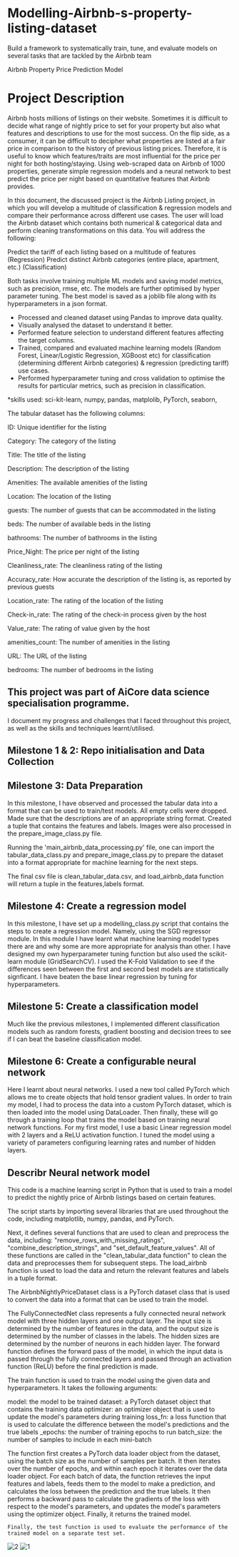 # Modelling-Airbnb-s-property-listing-dataset
Build a framework to systematically train, tune, and evaluate models on several tasks that are tackled by the Airbnb team

Airbnb Property Price Prediction Model

# Project Description
Airbnb hosts millions of listings on their website. Sometimes it is difficult to decide what range of nightly price to set for your property but also what features and descriptions to use for the most success. On the flip side, as a consumer, it can be difficult to decipher what properties are listed at a fair price in comparison to the history of previous listing prices. Therefore, it is useful to know which features/traits are most influential for the price per night for both hosting/staying.
Using web-scraped data on Airbnb of 1000 properties, generate simple regression models and a neural network to best predict the price per night based on quantitative features that Airbnb provides. 

In this document, the discussed project is the Airbnb Listing project, in which you will develop a multitude of  classification & regression models and compare their performance across different use cases.  The user will load the Airbnb dataset which contains both numerical & categorical data and perform cleaning transformations on this data. You will address the following:

Predict the tariff of each listing based on a multitude of features (Regression) 
Predict distinct Airbnb categories (entire place, apartment, etc.) (Classification)
 
Both tasks involve training multiple ML models and saving model metrics, such as precision, rmse, etc. The models are further optimised by hyper parameter tuning. The best model is saved as a joblib file along with its hyperparameters in a json format. 

- Processed and cleaned dataset using Pandas to improve data quality.
- Visually analysed the dataset to understand it better.
- Performed feature selection to understand different features affecting the target columns.
- Trained, compared and evaluated machine learning models (Random Forest, Linear/Logistic Regression, XGBoost etc) for classification (determining different Airbnb categories) & regression (predicting tariff) use cases.
- Performed hyperparameter tuning and cross validation to optimise the results for particular metrics, such as precision in classification. 



*skills used: sci-kit-learn, numpy, pandas, matplolib, PyTorch, seaborn,

The tabular dataset has the following columns:

ID: Unique identifier for the listing

Category: The category of the listing

Title: The title of the listing

Description: The description of the listing

Amenities: The available amenities of the listing

Location: The location of the listing

guests: The number of guests that can be accommodated in the listing

beds: The number of available beds in the listing

bathrooms: The number of bathrooms in the listing

Price_Night: The price per night of the listing

Cleanliness_rate: The cleanliness rating of the listing

Accuracy_rate: How accurate the description of the listing is, as reported by previous guests

Location_rate: The rating of the location of the listing

Check-in_rate: The rating of the check-in process given by the host

Value_rate: The rating of value given by the host

amenities_count: The number of amenities in the listing

URL: The URL of the listing

bedrooms: The number of bedrooms in the listing

## This project was part of AiCore data science specialisation programme.
I document my progress and challenges that I faced throughout this project, as well as the skills and techniques learnt/utilised. 

## Milestone 1 & 2: Repo initialisation and Data Collection
## Milestone 3: Data Preparation

In this milestone, I have observed and processed the tabular data into a format that can be used to train/test models.
All empty cells were dropped. Made sure that the descriptions are of an appropriate string format. Created a tuple that contains the features and labels. Images were also processed in the prepare_image_class.py file.

Running the 'main_airbnb_data_processing.py' file, one can import the tabular_data_class.py and prepare_image_class.py to prepare the dataset into a format appropriate for machine learning for the next steps.

The final csv file is clean_tabular_data.csv,  and load_airbnb_data function will return a tuple in the features,labels format. 


## Milestone 4: Create a regression model

In this milestone, I have set up a modelling_class.py script that contains the steps to create a regression model. Namely, using the SGD regressor module. In this module I have learnt what machine learning model types there are and why some are more appropriate for analysis than other. 
I have designed my own hyperparameter tuning function but also used the scikit-learn module (GridSearchCV). I used the K-Fold Validation to see if the differences seen between the first and second best models are statistically signficant. I have beaten the base linear regression by tuning for hyperparameters.

## Milestone 5: Create a classification model

Much like the previous milestones, I implemented different classification models such as random forests, gradient boosting and decision trees to see if I can beat the baseline classification model. 

## Milestone 6: Create a configurable neural network

Here I learnt about neural networks. I used a new tool called PyTorch which allows me to create objects that hold tensor gradient values. In order to train my model, I had to process the data into a custom PyTorch dataset, which is then loaded into the model using DataLoader. Then finally, these will go through a training loop that trains the model based on training neural network functions. For my first model, I use a basic Linear regression model with 2 layers and a ReLU activation function. I tuned the model using a variety of parameters configuring learning rates and number of hidden layers.

## Describr Neural network model
This code is a machine learning script in Python that is used to train a model to predict the nightly price of Airbnb listings based on certain features. 

The script starts by importing several libraries that are used throughout the code, including matplotlib, numpy, pandas, and PyTorch. 

Next, it defines several functions that are used to clean and preprocess the data, including: "remove_rows_with_missing_ratings", "combine_description_strings", and "set_default_feature_values". All of these functions are called in the "clean_tabular_data function" to clean the data and preprocesses them for subsequent steps. The load_airbnb function is used to load the data and return the relevant features and labels in a tuple format. 

 The AirbnbNightlyPriceDataset class is a PyTorch dataset class that is used to convert the data into a format that can be used to train the model.

 The FullyConnectedNet class represents a fully connected neural network model with three hidden layers and one output layer. The input size is determined by the number of features in the data, and the output size is determined by the number of classes in the labels. The hidden sizes are determined by the number of neurons in each hidden layer. The forward function defines the forward pass of the model, in which the input data is passed through the fully connected layers and passed through an activation function (ReLU) before the final prediction is made.

The train function is used to train the model using the given data and hyperparameters. It takes the following arguments:

  model: the model to be trained
  dataset: a PyTorch dataset object that contains the training data
  optimizer: an optimizer object that is used to update the model's parameters during training
  loss_fn: a loss function that is used to calculate the difference between the model's predictions and the true labels
  _epochs: the number of training epochs to run
  batch_size: the number of samples to include in each mini-batch

The function first creates a PyTorch data loader object from the dataset, using the batch size as the number of samples per batch. It then iterates over the number of epochs, and within each epoch it iterates over the data loader object. For each batch of data, the function retrieves the input features and labels, feeds them to the model to make a prediction, and calculates the loss between the prediction and the true labels. It then performs a backward pass to calculate the gradients of the loss with respect to the model's parameters, and updates the model's parameters using the optimizer object. Finally, it returns the trained model.

    Finally, the test function is used to evaluate the performance of the trained model on a separate test set.

![2](https://github.com/Warayut-Muknumporn/Modelling-Airbnb-s-property-listing-dataset/assets/116235617/66bc9260-8717-433f-95a5-48a35827b404)
![1](https://github.com/Warayut-Muknumporn/Modelling-Airbnb-s-property-listing-dataset/assets/116235617/d87033a4-b21f-44ca-8999-bca4c80c16ca)
